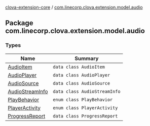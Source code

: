 [clova-extension-core](../index.md) / [com.linecorp.clova.extension.model.audio](./index.md)

## Package com.linecorp.clova.extension.model.audio

### Types

| Name | Summary |
|---|---|
| [AudioItem](-audio-item/index.md) | `data class AudioItem` |
| [AudioPlayer](-audio-player/index.md) | `data class AudioPlayer` |
| [AudioSource](-audio-source/index.md) | `data class AudioSource` |
| [AudioStreamInfo](-audio-stream-info/index.md) | `data class AudioStreamInfo` |
| [PlayBehavior](-play-behavior/index.md) | `enum class PlayBehavior` |
| [PlayerActivity](-player-activity/index.md) | `enum class PlayerActivity` |
| [ProgressReport](-progress-report/index.md) | `data class ProgressReport` |
